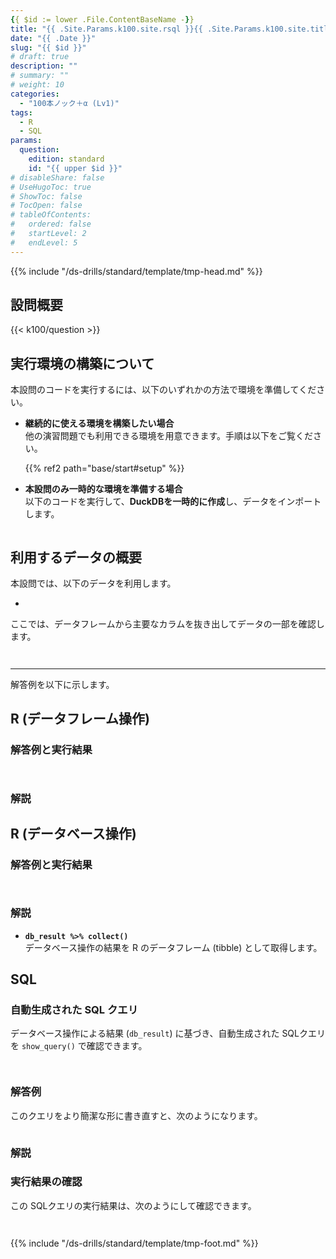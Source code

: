 ```yaml
---
{{ $id := lower .File.ContentBaseName -}}
title: "{{ .Site.Params.k100.site.rsql }}{{ .Site.Params.k100.site.title }} ({{ .Site.Params.k100.site.edition.s }}) {{ upper .File.ContentBaseName }}"
date: "{{ .Date }}"
slug: "{{ $id }}"
# draft: true
description: ""
# summary: ""
# weight: 10
categories: 
  - "100本ノック＋α (Lv1)"
tags: 
  - R
  - SQL
params:
  question: 
    edition: standard
    id: "{{ upper $id }}"
# disableShare: false
# UseHugoToc: true
# ShowToc: false
# TocOpen: false
# tableOfContents:
#   ordered: false
#   startLevel: 2
#   endLevel: 5
---
```


{{% include "/ds-drills/standard/template/tmp-head.md" %}}

## 設問概要

{{< k100/question >}}

## 実行環境の構築について

本設問のコードを実行するには、以下のいずれかの方法で環境を準備してください。  

- **継続的に使える環境を構築したい場合**  
  他の演習問題でも利用できる環境を用意できます。手順は以下をご覧ください。  

  {{% ref2 path="base/start#setup" %}}

- **本設問のみ一時的な環境を準備する場合**  
  以下のコードを実行して、**DuckDBを一時的に作成**し、データをインポートします。

```r

```

## 利用するデータの概要

本設問では、以下のデータを利用します。

- 

ここでは、データフレームから主要なカラムを抜き出してデータの一部を確認します。

```r

```

```text

```

---

解答例を以下に示します。

## R (データフレーム操作)

### 解答例と実行結果

```r

```

```text

```

### 解説

## R (データベース操作)

### 解答例と実行結果

```r

```

```text

```

### 解説

- **`db_result %>% collect()`**  
  データベース操作の結果を R のデータフレーム (tibble) として取得します。

## SQL

### 自動生成された SQL クエリ

データベース操作による結果 (`db_result`) に基づき、自動生成された SQLクエリを `show_query()` で確認できます。

```r

```

```sql

```

### 解答例

このクエリをより簡潔な形に書き直すと、次のようになります。

```sql

```

### 解説

### 実行結果の確認

この SQLクエリの実行結果は、次のようにして確認できます。

```r

```

```text

```

{{% include "/ds-drills/standard/template/tmp-foot.md" %}}
